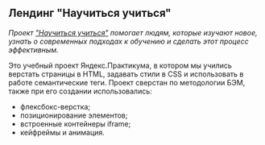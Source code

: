 Лендинг "Научиться учиться"
------  
*Проект ["Научиться учиться"](http://127.0.0.1:5500/index.html) помогает людям, которые изучают новое, узнать о современных подходах к обучению и сделать этот процесс эффективным.*

Это учебный проект Яндекс.Практикума, в котором мы учились верстать страницы в HTML, задавать стили в CSS и использовать в работе семантические теги. Проект сверстан по методологии БЭМ, также при его создании использовались:
* флексбокс-верстка;
* позиционирование элементов;
* встроенные контейнеры iframe;
* кейфреймы и анимация.
